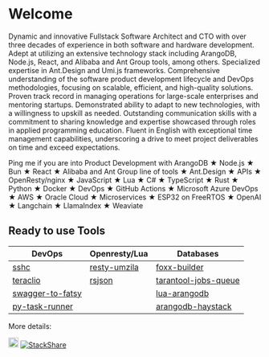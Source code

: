 # Welcome 

Dynamic and innovative Fullstack Software Architect and CTO with over three decades of experience in both software and hardware development. Adept at utilizing an extensive technology stack including ArangoDB, Node.js, React, and Alibaba and Ant Group tools, among others. Specialized expertise in Ant.Design and Umi.js frameworks. Comprehensive understanding of the software product development lifecycle and DevOps methodologies, focusing on scalable, efficient, and high-quality solutions. Proven track record in managing operations for large-scale enterprises and mentoring startups. Demonstrated ability to adapt to new technologies, with a willingness to upskill as needed. Outstanding communication skills with a commitment to sharing knowledge and expertise showcased through roles in applied programming education. Fluent in English with exceptional time management capabilities, underscoring a drive to meet project deliverables on time and exceed expectations.

Ping me if you are into Product Development with ArangoDB ★ Node.js ★ Bun ★ React ★ Alibaba and Ant Group line of tools ★ Ant.Design ★ APIs ★ OpenResty/nginx ★ JavaScript ★ Lua ★ C# ★ TypeScript ★ Rust ★ Python ★ Docker ★ DevOps ★ GitHub Actions ★ Microsoft Azure DevOps ★ AWS ★ Oracle Cloud ★ Microservices ★ ESP32 on FreeRTOS ★ OpenAI ★ Langchain ★ LlamaIndex ★ Weaviate

## Ready to use Tools

| DevOps                                                       | Openresty/Lua                                             | Databases                                                    |
| ------------------------------------------------------------ | --------------------------------------------------------- | ------------------------------------------------------------ |
| [sshc](https://github.com/skitsanos/sshc)                    | [resty-umzila](https://github.com/skitsanos/resty-umzila) | [foxx-builder](https://github.com/skitsanos/foxx-builder)    |
| [teraclio](https://github.com/skitsanos/teraclio)            | [rsjson](https://github.com/skitsanos/rsjson)             | [tarantool-jobs-queue](https://github.com/skitsanos/tarantool-jobs-queue) |
| [swagger-to-fatsy](https://github.com/skitsanos/swagger-to-fatsy) |                                                           | [lua-arangodb](https://github.com/skitsanos/lua-arangodb)    |
| [py-task-runner](https://github.com/skitsanos/py-task-runner/) | | [arangodb-haystack](https://github.com/skitsanos/arangodb-haystack) |

More details: 

[<img src="https://static-exp1.licdn.com/sc/h/90y3av2ns08iojcadywbxioqh" width="20">](https://www.linkedin.com/in/skitsanos/) [![StackShare](http://img.shields.io/badge/tech-stack-0690fa.svg?style=flat)](https://stackshare.io/skitsanos/stack)

